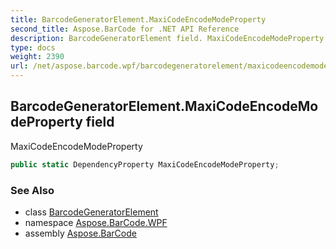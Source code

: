 ```yaml
---
title: BarcodeGeneratorElement.MaxiCodeEncodeModeProperty
second_title: Aspose.BarCode for .NET API Reference
description: BarcodeGeneratorElement field. MaxiCodeEncodeModeProperty
type: docs
weight: 2390
url: /net/aspose.barcode.wpf/barcodegeneratorelement/maxicodeencodemodeproperty/
---
```

## BarcodeGeneratorElement.MaxiCodeEncodeModeProperty field

MaxiCodeEncodeModeProperty

```csharp
public static DependencyProperty MaxiCodeEncodeModeProperty;
```

### See Also

* class [BarcodeGeneratorElement](../)
* namespace [Aspose.BarCode.WPF](../../barcodegeneratorelement/)
* assembly [Aspose.BarCode](../../../)


